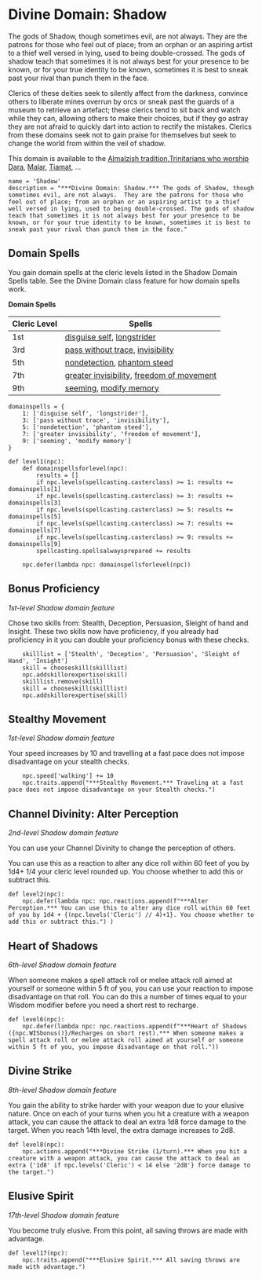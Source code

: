 # Divine Domain: Shadow
The gods of Shadow, though sometimes evil, are not always.  They are the patrons for those who feel out of place; from an orphan or an aspiring artist to a thief well versed in lying, used to being double-crossed. The gods of shadow teach that sometimes it is not always best for your presence to be known, or for your true identity to be known, sometimes it is best to sneak past your rival than punch them in the face. 

Clerics of these deities seek to silently affect from the darkness, convince others to liberate mines overrun by orcs or sneak past the guards of a museum to retrieve an artefact; these clerics tend to sit back and watch while they can, allowing others to make their choices, but if they go astray they are not afraid to quickly dart into action to rectify the mistakes. Clerics from these domains seek not to gain praise for themselves but seek to change the world from within the veil of shadow.

This domain is available to the [Almalzish tradition](../../Religions/AlUma.md#almalzish-cleric),[Trinitarians who worship Dara](../../Religions/Trinitarian.md#dara), [Malar](../../Religions/Pantheon/Malar.md), [Tiamat](../../Religions/Pantheon/Tiamat.md), ...

```
name = 'Shadow'
description = "***Divine Domain: Shadow.*** The gods of Shadow, though sometimes evil, are not always.  They are the patrons for those who feel out of place; from an orphan or an aspiring artist to a thief well versed in lying, used to being double-crossed. The gods of shadow teach that sometimes it is not always best for your presence to be known, or for your true identity to be known, sometimes it is best to sneak past your rival than punch them in the face."
```

## Domain Spells
You gain domain spells at the cleric levels listed in the Shadow Domain Spells table. See the Divine Domain class feature for how domain spells work.

**Domain Spells**

Cleric Level | Spells
------------ | ------
1st	| [disguise self](../../Magic/Spells/disguise-self.md), [longstrider](../../Magic/Spells/longstrider.md)
3rd	| [pass without trace](../../Magic/Spells/pass-without-trace.md), [invisibility](../../Magic/Spells/invisibility.md)
5th	| [nondetection](../../Magic/Spells/nondetection.md), [phantom steed](../../Magic/Spells/phantom-steed.md)
7th	| [greater invisibility](../../Magic/Spells/greater-invisibility.md), [freedom of movement](../../Magic/Spells/freedom-of-movement.md)
9th	| [seeming](../../Magic/Spells/seeming.md), [modify memory](../../Magic/Spells/modify-memory.md)

```
domainspells = {
    1: ['disguise self', 'longstrider'],
    3: ['pass without trace', 'invisibility'],
    5: ['nondetection', 'phantom steed'],
    7: ['greater invisibility', 'freedom of movement'],
    9: ['seeming', 'modify memory']
}

def level1(npc):
    def domainspellsforlevel(npc):
        results = []
        if npc.levels(spellcasting.casterclass) >= 1: results += domainspells[1]
        if npc.levels(spellcasting.casterclass) >= 3: results += domainspells[3]
        if npc.levels(spellcasting.casterclass) >= 5: results += domainspells[5]
        if npc.levels(spellcasting.casterclass) >= 7: results += domainspells[7]
        if npc.levels(spellcasting.casterclass) >= 9: results += domainspells[9]
        spellcasting.spellsalwaysprepared += results

    npc.defer(lambda npc: domainspellsforlevel(npc))
```


## Bonus Proficiency
*1st-level Shadow domain feature*

Chose two skills from: Stealth, Deception, Persuasion, Sleight of hand and Insight. These two skills now have proficiency, if you already had proficiency in it you can double your proficiency bonus with these checks.

```
    skilllist = ['Stealth', 'Deception', 'Persuasion', 'Sleight of Hand', 'Insight']
    skill = chooseskill(skilllist)
    npc.addskillorexpertise(skill)
    skilllist.remove(skill)
    skill = chooseskill(skilllist)
    npc.addskillorexpertise(skill)
```

## Stealthy Movement
*1st-level Shadow domain feature*

Your speed increases by 10 and travelling at a fast pace does not impose disadvantage on your stealth checks.

```
    npc.speed['walking'] += 10
    npc.traits.append("***Stealthy Movement.*** Traveling at a fast pace does not impose disadvantage on your Stealth checks.")
```

## Channel Divinity: Alter Perception
*2nd-level Shadow domain feature*

You can use your Channel Divinity to change the perception of others.

You can use this as a reaction to alter any dice roll within 60 feet of you by 1d4+ 1/4 your cleric level rounded up. You choose whether to add this or subtract this.

```
def level2(npc):
    npc.defer(lambda npc: npc.reactions.append(f"***Alter Perception.*** You can use this to alter any dice roll within 60 feet of you by 1d4 + {(npc.levels('Cleric') // 4)+1}. You choose whether to add this or subtract this.") )
```

## Heart of Shadows
*6th-level Shadow domain feature*

When someone makes a spell attack roll or melee attack roll aimed at yourself or someone within 5 ft of you, you can use your reaction to impose disadvantage on that roll. You can do this a number of times equal to your Wisdom modifier before you need a short rest to recharge.

```
def level6(npc):
    npc.defer(lambda npc: npc.reactions.append(f"***Heart of Shadows ({npc.WISbonus()}/Recharges on short rest).*** When someone makes a spell attack roll or melee attack roll aimed at yourself or someone within 5 ft of you, you impose disadvantage on that roll."))
```

## Divine Strike
*8th-level Shadow domain feature*

You gain the ability to strike harder with your weapon due to your elusive nature. Once on each of your turns when you hit a creature with a weapon attack, you can cause the attack to deal an extra 1d8 force damage to the target. When you reach 14th level, the extra damage increases to 2d8.

```
def level8(npc):
    npc.actions.append("***Divine Strike (1/turn).*** When you hit a creature with a weapon attack, you can cause the attack to deal an extra {'1d8' if npc.levels('Cleric') < 14 else '2d8'} force damage to the target.")
```

## Elusive Spirit
*17th-level Shadow domain feature*

You become truly elusive. From this point, all saving throws are made with advantage.

```
def level17(npc):
    npc.traits.append("***Elusive Spirit.*** All saving throws are made with advantage.")
```
